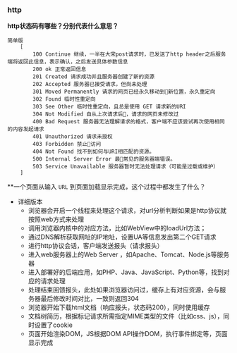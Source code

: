 ### http

**http状态码有哪些？分别代表什么意思？**
```
简单版
	[
		100 Continue 继续，一半在大宋post请求时，已发送了http header之后服务端将返回此信息，表示确认，之后发送具体参数信息
		200 ok 正常返回信息
		201 Created 请求成功并且服务器创建了新的资源
		202 Accepted 服务器已接受请求，但尚未处理
		301 Moved Permanently 请求的网页已经永久移动到新位置，永久重定向
		302 Found 临时性重定向
		303 See Other 临时性重定向，且总是使用 GET 请求新的URI
		304 Not Modified 自从上次请求后，请求的网页未修改过
		400 Bad Request 服务器无法理解请求的格式，客户端不应该尝试再次使用相同的内容发起请求
		401 Unauthorized 请求未授权
		403 Forbidden 禁止访问
		404 Not Found 找不到如何与URI相匹配的资源。
		500 Internal Server Error 最常见的服务器端错误。
		503 Service Unavailable 服务器暂时无法处理请求（可能是过载或维护）
	]
```


**一个页面从输入 `URL` 到页面加载显示完成，这个过程中都发生了什么？
- 详细版本
  - 浏览器会开启一个线程来处理这个请求，对url分析判断如果是http协议就按照web方式来处理
  - 调用浏览器内核中的对应方法，比如WebView中的loadUrl方法；
  - 通过DNS解析获取网址的IP地址，设置UA等信息发出第二个GET请求
  - 进行http协议会话，客户端发送报头（请求报头）
  - 进入web服务器上的Web Server ，如Apache、Tomcat、Node.js等服务器
  - 进入部署好的后端应用，如PHP、Java、JavaScript、Python等，找到对应的请求处理
  - 处理结束回馈报头，此处如果浏览器访问过，缓存上有对应资源，会与服务器最后修改时间对比，一致则返回304
  - 浏览器开始下载html文档（响应报头，状态码200），同时使用缓存
  - 文档树简历，根据标记请求所需指定MIME类型的文件（比如css、js），同时设置了cookie
  - 页面开始渲染DOM，JS根据DOM API操作DOM，执行事件绑定等，页面显示完成
